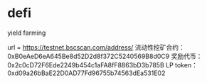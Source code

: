 # defi
yield farming

url = https://testnet.bscscan.com/address/
流动性挖矿合约：0xB0eAeD6eA645Be8d52D2d8f372C5240569B8d0C9
奖励代币：0x2c0cD72F6Ede2249b454c1aFA8fF8863bD3b785B
LP token：0xd09a26bBaE22D0AD77Fd96755b74563dEa531E02